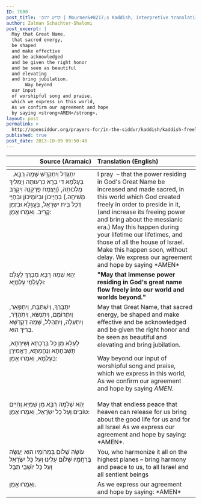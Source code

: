 ```yaml
---
ID: 7680
post_title: 'קדיש יתום | Mourner&#8217;s Kaddish, interpretive translation by Rabbi Zalman Schachter-Shalomi z&#8221;l'
author: Zalman Schachter-Shalomi
post_excerpt: |
  May that Great Name,
  that sacred energy,
  be shaped
  and make effective
  and be acknowledged
  and be given the right honor
  and be seen as beautiful
  and elevating
  and bring jubilation.
       Way beyond
  our input
  of worshipful song and praise,
  which we express in this world,
  As we confirm our agreement and hope
  by saying <strong>AMEN</strong>.
layout: post
permalink: >
  http://opensiddur.org/prayers-for/in-the-siddur/kaddish/kaddish-freely-translated-by-reb-zalman-schachter-shalomi/
published: true
post_date: 2013-10-09 09:50:48
---
```

<table style="margin-left: auto;margin-right: auto;" class="draggable">
<thead><tr><th id="x" style="text-align: right;">Source (Aramaic)</th><th style="text-align: left;">Translation (English)</th></tr></thead>
<tbody>
<tr>
<td style="vertical-align:top;" width="46%">
<div class="liturgy"><span lang="he">
<tbody>
<tr>
<td style="vertical-align:top;" width="46%">
<div class="liturgy"><span lang="he">
&nbsp;
יִתְגַּדַּל 
וְיִתְקַדַּשׁ 
שְׁמֵהּ רַבָּא.
בְּעָלְמָא דִּי 
בְרָא כִרְעוּתֵהּ 
וְיַמְלִיךְ מַלְכוּתֵהּ,
(וְיַצְמַח פֻּרְקָנֵהּ
וִיקָרֵב מְשִׁיחֵהּ.)
בְּחַיֵּיכוֺן 
וּבְיוֹמֵיכוֹן 
וּבְחַיֵּי 
דְכָל בֵּית יִשְׂרָאֵל,
בַּעֲגָלָא וּבִזְמַן קָרִיב.
וְאִמְרוּ 
אָמֵן:  
</span></div></td>
 
<td style="vertical-align:top;" width="53%"><div class="english">
I pray  –
that the power residing
in God's Great Name
be increased and made sacred,
in this world
which God created freely
in order to preside in it,
(and increase its freeing power
and bring about the messianic era.)
May this happen
during your lifetime
our lifetimes,
and those of all the house of Israel.
Make this happen soon, without delay.
We express our agreement and hope
by saying *AMEN*
    </div></td></tr>
<tr><td style="vertical-align:top;" width="46%"><div class="liturgy"><span lang="he">
יְהֵא 
שְׁמֵהּ רַבָּא 
מְבָרַךְ 
לְעָלַם 
וּלְעָלְמֵי עָלְמַיָּא:
</span></div></td>
 
<td style="vertical-align:top;" width="53%"><div class="english">
<strong>"May that immense power
residing in God's great name
flow freely
into our world
and worlds beyond."</strong>
    </div></td></tr>
<tr><td style="vertical-align:top;" width="46%"><div class="liturgy"><span lang="he">
יִתְבָּרַךְ,
 וְיִשְׁתַּבַּח,
 וְיִתְפָּאֵר,
 וְיִתְרוֹמֵם,
 וְיִתְנַשּׂא,
 וְיִתְהַדָּר,
 וְיִתְעַלֶּה,
 וְיִתְהַלָּל,
שְׁמֵהּ דְקֻדְשָׁא בְּרִיךְ הוּא.

לְעֵלָּא מִן כָּל 
בִּרְכָתָא וְשִׁירָתָא,
 תֻּשְׁבְּחָתָא וְנֶחֱמָתָא,
 דַּאֲמִירָן בְּעָלְמָא,
 וְאִמְרוּ אָמֵן: 
</span></div></td>
 
<td style="vertical-align:top;" width="53%"><div class="english">
May that Great Name,
that sacred energy,
be shaped
and make effective
and be acknowledged
and be given the right honor
and be seen as beautiful
and elevating
and bring jubilation.

Way beyond
our input
of worshipful song and praise,
which we express in this world,
As we confirm our agreement and hope
by saying *AMEN*.
    </div></td></tr>
<tr><td style="vertical-align:top;" width="46%"><div class="liturgy"><span lang="he">
יְהֵא שְׁלָמָה 
רַבָּא מִן שְׁמַיָּא 
וְחַיִּים טוֹבִים  
וְעַל כָּל יִשְֹרָאֵל, 
וְאִמְרוּ אָמֵן:
</span></div></td>
 
<td style="vertical-align:top;" width="53%"><div class="english">
May that endless peace
that heaven can release for us
bring about the good life
for us and for all Israel
As we express our agreement and hope
by saying: *AMEN*.
    </div></td></tr>
<tr><td style="vertical-align:top;" width="46%"><div class="liturgy"><span lang="he">
עוֹשֶׂה שָׁלוֹם 
בִּמְרוֹמָיו
 הוּא יַעֲשֶׂה בְּרַחֲמָיו שָׁלוֹם עָלֵינוּ
 וְעַל כָּל יִשְׂרָאֵל וְעַל כָּל יוֺשְׁבֵי תֵבֶל
</span></div></td>
 
<td style="vertical-align:top;" width="53%"><div class="english">
You, who harmonize it all
on the highest planes –
bring harmony and peace to us,
to all Israel and all sentient beings
    </div></td></tr>
<tr><td style="vertical-align:top;" width="46%"><div class="liturgy"><span lang="he">
 וְאִמְרוּ אָמֵן.
</span></div></td>
 
<td style="vertical-align:top;" width="53%"><div class="english">
As we express our agreement and hope
by saying: *AMEN*
</td></tr>
</tbody>
</tbody></tbody></tbody></table>